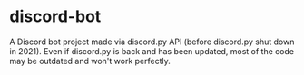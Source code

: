 # discord-bot

A Discord bot project made via discord.py API (before discord.py shut down in 2021). Even if discord.py is back and has been updated, most of the code may be outdated and won't work perfectly.
